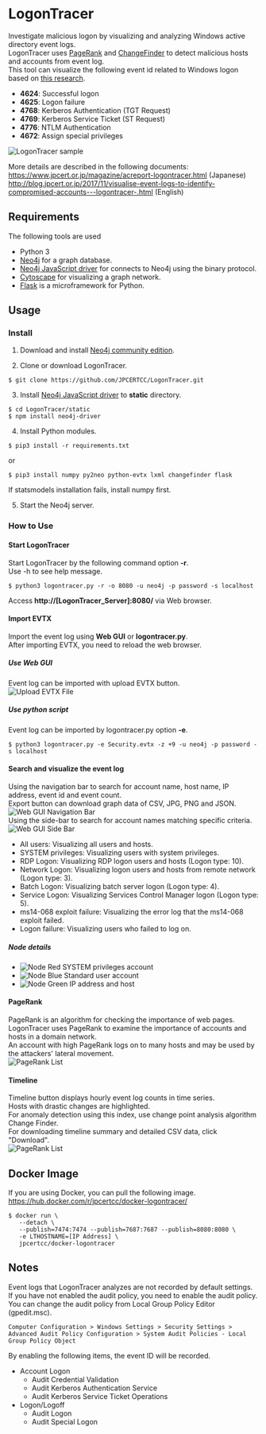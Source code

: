 # LogonTracer
  Investigate malicious logon by visualizing and analyzing Windows active directory event logs.  
  LogonTracer uses [PageRank](https://en.wikipedia.org/wiki/PageRank) and [ChangeFinder](https://pdfs.semanticscholar.org/c5bc/7ca31914d3cdfe1b2932cbc779875e645bbb.pdf) to detect malicious hosts and accounts from event log.  
  This tool can visualize the following event id related to Windows logon based on [this research](https://www.first.org/resources/papers/conf2016/FIRST-2016-105.pdf).  
  * **4624**: Successful logon  
  * **4625**: Logon failure  
  * **4768**: Kerberos Authentication (TGT Request)  
  * **4769**: Kerberos Service Ticket (ST Request)  
  * **4776**: NTLM Authentication  
  * **4672**: Assign special privileges  

  ![LogonTracer sample](images/sample.png)  

  More details are described in the following documents:   
  https://www.jpcert.or.jp/magazine/acreport-logontracer.html (Japanese)   
  http://blog.jpcert.or.jp/2017/11/visualise-event-logs-to-identify-compromised-accounts---logontracer-.html (English)

## Requirements
  The following tools are used

  * Python 3
  * [Neo4j](https://neo4j.com) for a graph database.  
  * [Neo4j JavaScript driver](https://github.com/neo4j/neo4j-javascript-driver) for connects to Neo4j using the binary protocol.  
  * [Cytoscape](http://www.cytoscape.org/) for visualizing a graph network.
  * [Flask](http://flask.pocoo.org/) is a microframework for Python.

## Usage
### Install
1. Download and install [Neo4j community edition](https://neo4j.com/download/).  

2. Clone or download LogonTracer.  
  ```shell
  $ git clone https://github.com/JPCERTCC/LogonTracer.git
  ```  

3. Install [Neo4j JavaScript driver](https://github.com/neo4j/neo4j-javascript-driver) to **static** directory.  
  ```shell
  $ cd LogonTracer/static
  $ npm install neo4j-driver
  ```  

4. Install Python modules.  
  ```shell
  $ pip3 install -r requirements.txt
  ```  
  or  
  ```shell
  $ pip3 install numpy py2neo python-evtx lxml changefinder flask
  ```  
  If statsmodels installation fails, install numpy first.  

5. Start the Neo4j server.  

### How to Use
#### Start LogonTracer
  Start LogonTracer by the following command option **-r**.  
  Use -h to see help message.  
  ```shell
  $ python3 logontracer.py -r -o 8080 -u neo4j -p password -s localhost
  ```  
  Access **http://[LogonTracer_Server]:8080/** via Web browser.  
#### Import EVTX
  Import the event log using **Web GUI** or **logontracer.py**.  
  After importing EVTX, you need to reload the web browser.  
##### Use Web GUI
  Event log can be imported with upload EVTX button.  
  ![Upload EVTX File](images/upload.gif)
##### Use python script
  Event log can be imported by logontracer.py option **-e**.  
  ```shell
  $ python3 logontracer.py -e Security.evtx -z +9 -u neo4j -p password -s localhost
  ```
#### Search and visualize the event log
  Using the navigation bar to search for account name, host name, IP address, event id and event count.  
  Export button can download graph data of CSV, JPG, PNG and JSON.  
  ![Web GUI Navigation Bar](images/nav_bar.png)  
  Using the side-bar to search for account names matching specific criteria.  
  ![Web GUI Side Bar](images/side_bar.png)
  * All users: Visualizing all users and hosts.  
  * SYSTEM privileges: Visualizing users with system privileges.  
  * RDP Logon: Visualizing RDP logon users and hosts (Logon type: 10).  
  * Network Logon: Visualizing logon users and hosts  from remote network (Logon type: 3).  
  * Batch Logon: Visualizing batch server logon (Logon type: 4).  
  * Service Logon: Visualizing Services Control Manager logon (Logon type: 5).  
  * ms14-068 exploit failure: Visualizing the error log that the ms14-068 exploit failed.  
  * Logon failure: Visualizing users who failed to log on.  

##### Node details
  * ![Node Red](images/node_red.png) SYSTEM privileges account  
  * ![Node Blue](images/node_blue.png) Standard user account  
  * ![Node Green](images/node_green.png) IP address and host  

#### PageRank
  PageRank is an algorithm for checking the importance of web pages.  
  LogonTracer uses PageRank to examine the importance of accounts and hosts in a domain network.  
  An account with high PageRank logs on to many hosts and may be used by the attackers' lateral movement.  
  ![PageRank List](images/rank.png)

#### Timeline
  Timeline button displays hourly event log counts in time series.  
  Hosts with drastic changes are highlighted.  
  For anomaly detection using this index, use change point analysis algorithm Change Finder.  
  For downloading timeline summary and detailed CSV data, click "Download".  
  ![PageRank List](images/timeline.png)

## Docker Image
  If you are using Docker, you can pull the following image.  
  https://hub.docker.com/r/jpcertcc/docker-logontracer/

  ```shell
  $ docker run \
     --detach \
     --publish=7474:7474 --publish=7687:7687 --publish=8080:8080 \
     -e LTHOSTNAME=[IP Address] \
     jpcertcc/docker-logontracer
  ```

## Notes
 Event logs that LogonTracer analyzes are not recorded by default settings.  
 If you have not enabled the audit policy, you need to enable the audit policy.  
 You can change the audit policy from Local Group Policy Editor (gpedit.msc).  
  ```
 Computer Configuration > Windows Settings > Security Settings > Advanced Audit Policy Configuration > System Audit Policies - Local Group Policy Object
  ```
 By enabling the following items, the event ID will be recorded.  
 * Account Logon  
   - Audit Credential Validation
   - Audit Kerberos Authentication Service
   - Audit Kerberos Service Ticket Operations
 * Logon/Logoff
   - Audit Logon
   - Audit Special Logon

